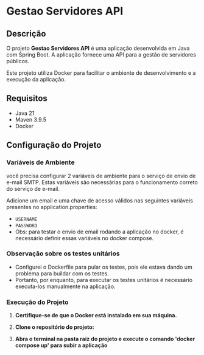 # Gestao Servidores API

## Descrição

O projeto **Gestao Servidores API** é uma aplicação desenvolvida em Java com Spring Boot. A aplicação fornece uma API para a gestão de servidores públicos.

Este projeto utiliza Docker para facilitar o ambiente de desenvolvimento e a execução da aplicação.

## Requisitos

- Java 21
- Maven 3.9.5
- Docker

## Configuração do Projeto

### Variáveis de Ambiente

você precisa configurar 2 variáveis de ambiente para o serviço de envio de e-mail SMTP. Estas variáveis são necessárias para o funcionamento correto do serviço de e-mail.

Adicione um email e uma chave de acesso válidos nas seguintes variáveis presentes no application.properties:

- `USERNAME`
- `PASSWORD`
- Obs: para testar o envio de email rodando a aplicação no docker, é necessário definir essas variáveis no docker compose.
### Observação sobre os testes unitários

- Configurei o Dockerfile para pular os testes, pois ele estava dando um problema para buildar com os testes.
- Portanto, por enquanto, para executar os testes unitários é necessário executa-los manualmente na aplicação.

### Execução do Projeto

1. **Certifique-se de que o Docker está instalado em sua máquina.**

2. **Clone o repositório do projeto:**

3. **Abra o terminal na pasta raiz do projeto e execute o comando 'docker compose up' para subir a aplicação**
